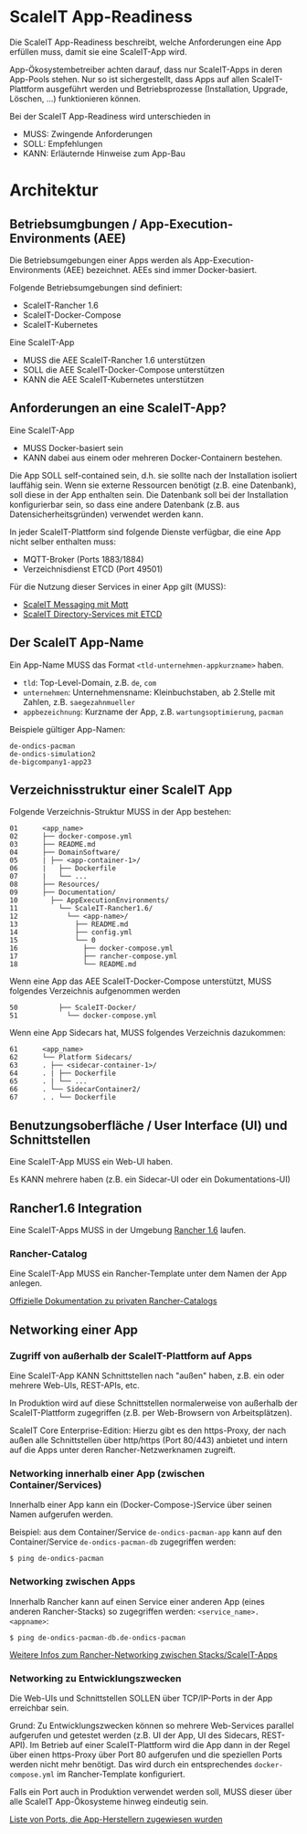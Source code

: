 # ScaleIT App-Readiness

Die ScaleIT App-Readiness beschreibt, welche Anforderungen eine App erfüllen muss, 
damit sie eine ScaleIT-App wird. 

App-Ökosystembetreiber achten darauf, dass nur ScaleIT-Apps  in deren App-Pools stehen.
Nur so ist sichergestellt, dass Apps auf allen ScaleIT-Plattform ausgeführt werden 
und Betriebsprozesse (Installation, Upgrade, Löschen, ...) funktionieren können.

Bei der ScaleIT App-Readiness wird unterschieden in 

* MUSS: Zwingende Anforderungen
* SOLL: Empfehlungen
* KANN: Erläuternde Hinweise zum App-Bau 

# Architektur

## Betriebsumgbungen / App-Execution-Environments (AEE)

Die Betriebsumgebungen einer Apps werden als App-Execution-Environments (AEE) bezeichnet.
AEEs sind immer Docker-basiert. 

Folgende Betriebsumgebungen sind definiert:

* ScaleIT-Rancher 1.6
* ScaleIT-Docker-Compose
* ScaleIT-Kubernetes

Eine ScaleIT-App 

* MUSS die AEE ScaleIT-Rancher 1.6 unterstützen
* SOLL die AEE ScaleIT-Docker-Compose unterstützen
* KANN die AEE ScaleIT-Kubernetes unterstützen

## Anforderungen an eine ScaleIT-App?

Eine ScaleIT-App 

* MUSS Docker-basiert sein
* KANN dabei aus einem oder mehreren Docker-Containern bestehen.

Die App SOLL self-contained sein, d.h. sie sollte nach der Installation
isoliert lauffähig sein. Wenn sie externe Ressourcen benötigt (z.B. eine
Datenbank), soll diese in der App enthalten sein. Die Datenbank soll
bei der Installation konfigurierbar sein, so dass eine andere Datenbank 
(z.B. aus Datensicherheitsgründen) verwendet werden kann.

In jeder ScaleIT-Plattform sind folgende Dienste verfügbar, die eine
App nicht selber enthalten muss:

* MQTT-Broker (Ports 1883/1884)
* Verzeichnisdienst ETCD (Port 49501)

Für die Nutzung dieser Services in einer App gilt (MUSS):

* [ScaleIT Messaging mit Mqtt](scaleit-messaging.md)
* [ScaleIT Directory-Services mit ETCD](scaleit-etcd.md)


## Der ScaleIT App-Name

Ein App-Name MUSS das Format ```<tld-unternehmen-appkurzname>``` haben.

* ```tld```: Top-Level-Domain, z.B. ```de```, ```com```
* ```unternehmen```: Unternehmensname: Kleinbuchstaben, ab 2.Stelle mit Zahlen, z.B. ```saegezahnmueller```
* ```appbezeichnung```: Kurzname der App, z.B. ```wartungsoptimierung```, ```pacman```

Beispiele gültiger App-Namen:

    de-ondics-pacman
    de-ondics-simulation2
    de-bigcompany1-app23

## Verzeichnisstruktur einer ScaleIT App

Folgende Verzeichnis-Struktur MUSS in der App bestehen:

    01      <app_name>
    02      ├── docker-compose.yml
    03      ├── README.md
    04      ├── DomainSoftware/
    05      | ├── <app-container-1>/
    06      |   ├── Dockerfile
    07      |   └── ...
    08      ├── Resources/
    09      ├── Documentation/
    10        ├── AppExecutionEnvironments/
    11          └── ScaleIT-Rancher1.6/
    12            └── <app-name>/
    13              ├── README.md
    14              ├── config.yml
    15              └── 0
    16                ├── docker-compose.yml
    17                ├── rancher-compose.yml
    18                └── README.md

Wenn eine App das AEE ScaleIT-Docker-Compose unterstützt, MUSS folgendes Verzeichnis aufgenommen werden

    50          ├── ScaleIT-Docker/
    51            └── docker-compose.yml


Wenn eine App Sidecars hat, MUSS folgendes Verzeichnis dazukommen:

    61      <app_name>
    62      └── Platform Sidecars/ 
    63      . ├── <sidecar-container-1>/
    64      . | ├── Dockerfile
    65      . | └── ...
    66      . └── SidecarContainer2/
    67      . . └── Dockerfile


## Benutzungsoberfläche / User Interface (UI) und Schnittstellen

Eine ScaleIT-App MUSS ein Web-UI haben. 

Es KANN mehrere haben (z.B. ein Sidecar-UI oder ein Dokumentations-UI)

## Rancher1.6 Integration

Eine ScaleIT-Apps MUSS in der Umgebung [Rancher 1.6](https://rancher.com/docs/rancher/v1.6/en/) laufen.

### Rancher-Catalog

Eine ScaleIT-App MUSS ein Rancher-Template unter dem Namen der App anlegen. 

[Offizielle Dokumentation zu privaten Rancher-Catalogs](https://rancher.com/docs/rancher/v1.6/en/catalog/private-catalog/)

## Networking einer App

### Zugriff von außerhalb der ScaleIT-Plattform auf Apps

Eine ScaleIT-App KANN Schnittstellen nach "außen" haben, z.B. ein oder mehrere Web-UIs, REST-APIs, etc.

In Produktion wird auf diese Schnittstellen normalerweise von außerhalb der ScaleIT-Plattform 
zugegriffen (z.B. per Web-Browsern von Arbeitsplätzen). 

ScaleIT Core Enterprise-Edition: Hierzu gibt es den https-Proxy, der nach außen alle Schnittstellen
über http/https (Port 80/443) anbietet und intern auf die Apps unter deren Rancher-Netzwerknamen zugreift.

### Networking innerhalb einer App (zwischen Container/Services)

Innerhalb einer App kann ein (Docker-Compose-)Service über seinen Namen aufgerufen werden.

Beispiel: aus dem Container/Service ```de-ondics-pacman-app``` kann auf den 
Container/Service  ```de-ondics-pacman-db``` zugegriffen werden:

    $ ping de-ondics-pacman
    
### Networking zwischen Apps

Innerhalb Rancher kann auf einen Service einer anderen App (eines anderen Rancher-Stacks) so zugegriffen werden:
```<service_name>.<appname>```:

    $ ping de-ondics-pacman-db.de-ondics-pacman

[Weitere Infos zum Rancher-Networking zwischen Stacks/ScaleIT-Apps](https://rancher.com/docs/rancher/v1.6/en/cattle/internal-dns-service/)

### Networking zu Entwicklungszwecken

Die Web-UIs und Schnittstellen SOLLEN über TCP/IP-Ports in der App erreichbar sein.

Grund: Zu Entwicklungszwecken können so mehrere Web-Services parallel aufgerufen und getestet werden
(z.B. UI der App, UI des Sidecars, REST-API). Im Betrieb auf einer ScaleIT-Plattform wird die App
dann in der Regel über einen https-Proxy über Port 80 aufgerufen und die speziellen Ports werden 
nicht mehr benötigt. Das wird durch ein entsprechendes ```docker-compose.yml``` im Rancher-Template konfiguriert.

Falls ein Port auch in Produktion verwendet werden soll, MUSS dieser über alle ScaleIT App-Ökosysteme
hinweg eindeutig sein. 

[Liste von Ports, die App-Herstellern zugewiesen wurden](scaleit-app-ports.md)



